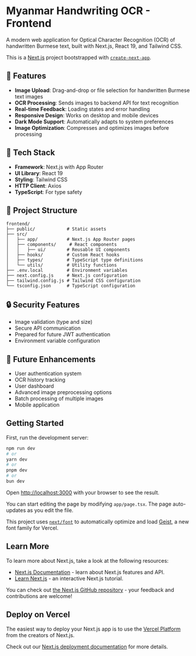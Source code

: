 # Myanmar Handwriting OCR - Frontend

A modern web application for Optical Character Recognition (OCR) of handwritten Burmese text, built with Next.js, React 19, and Tailwind CSS.

This is a [Next.js](https://nextjs.org) project bootstrapped with [`create-next-app`](https://nextjs.org/docs/app/api-reference/cli/create-next-app).

## 🚀 Features

- **Image Upload**: Drag-and-drop or file selection for handwritten Burmese text images
- **OCR Processing**: Sends images to backend API for text recognition
- **Real-time Feedback**: Loading states and error handling
- **Responsive Design**: Works on desktop and mobile devices
- **Dark Mode Support**: Automatically adapts to system preferences
- **Image Optimization**: Compresses and optimizes images before processing

## 🔧 Tech Stack

- **Framework**: Next.js with App Router
- **UI Library**: React 19
- **Styling**: Tailwind CSS
- **HTTP Client**: Axios
- **TypeScript**: For type safety

## 📁 Project Structure

```
frontend/
├── public/            # Static assets
├── src/
│   ├── app/           # Next.js App Router pages
│   ├── components/     # React components
│   │   ├── ui/        # Reusable UI components
│   ├── hooks/         # Custom React hooks
│   ├── types/         # TypeScript type definitions
│   └── utils/         # Utility functions
├── .env.local         # Environment variables
├── next.config.js     # Next.js configuration
├── tailwind.config.js # Tailwind CSS configuration
└── tsconfig.json      # TypeScript configuration
```

## 🔒 Security Features

- Image validation (type and size)
- Secure API communication
- Prepared for future JWT authentication
- Environment variable configuration

## 🔮 Future Enhancements

- User authentication system
- OCR history tracking
- User dashboard
- Advanced image preprocessing options
- Batch processing of multiple images
- Mobile application

## Getting Started

First, run the development server:

```bash
npm run dev
# or
yarn dev
# or
pnpm dev
# or
bun dev
```

Open [http://localhost:3000](http://localhost:3000) with your browser to see the result.

You can start editing the page by modifying `app/page.tsx`. The page auto-updates as you edit the file.

This project uses [`next/font`](https://nextjs.org/docs/app/building-your-application/optimizing/fonts) to automatically optimize and load [Geist](https://vercel.com/font), a new font family for Vercel.

## Learn More

To learn more about Next.js, take a look at the following resources:

- [Next.js Documentation](https://nextjs.org/docs) - learn about Next.js features and API.
- [Learn Next.js](https://nextjs.org/learn) - an interactive Next.js tutorial.

You can check out [the Next.js GitHub repository](https://github.com/vercel/next.js) - your feedback and contributions are welcome!

## Deploy on Vercel

The easiest way to deploy your Next.js app is to use the [Vercel Platform](https://vercel.com/new?utm_medium=default-template&filter=next.js&utm_source=create-next-app&utm_campaign=create-next-app-readme) from the creators of Next.js.

Check out our [Next.js deployment documentation](https://nextjs.org/docs/app/building-your-application/deploying) for more details.

